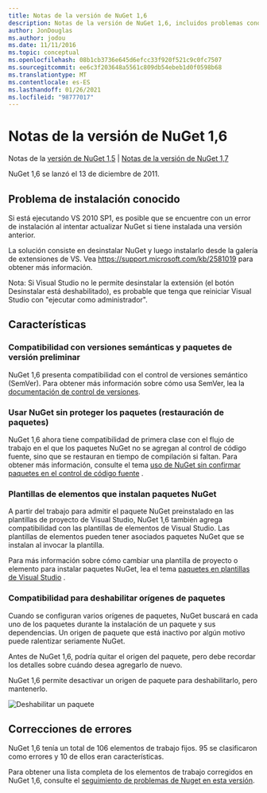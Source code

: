 ```yaml
---
title: Notas de la versión de NuGet 1,6
description: Notas de la versión de NuGet 1,6, incluidos problemas conocidos, correcciones de errores, características agregadas y DCR.
author: JonDouglas
ms.author: jodou
ms.date: 11/11/2016
ms.topic: conceptual
ms.openlocfilehash: 08b1cb3736e645d6efcc33f920f521c9c0fc7507
ms.sourcegitcommit: ee6c3f203648a5561c809db54ebeb1d0f0598b68
ms.translationtype: MT
ms.contentlocale: es-ES
ms.lasthandoff: 01/26/2021
ms.locfileid: "98777017"
---
```

 # <a name="nuget-16-release-notes"></a>Notas de la versión de NuGet 1,6

Notas de la [versión de NuGet 1,5](../release-notes/nuget-1.5.md)  |  [Notas de la versión de NuGet 1,7](../release-notes/nuget-1.7.md)

NuGet 1,6 se lanzó el 13 de diciembre de 2011.

## <a name="known-installation-issue"></a>Problema de instalación conocido
Si está ejecutando VS 2010 SP1, es posible que se encuentre con un error de instalación al intentar actualizar NuGet si tiene instalada una versión anterior.

La solución consiste en desinstalar NuGet y luego instalarlo desde la galería de extensiones de VS.  Vea <https://support.microsoft.com/kb/2581019> para obtener más información.

Nota: Si Visual Studio no le permite desinstalar la extensión (el botón Desinstalar está deshabilitado), es probable que tenga que reiniciar Visual Studio con "ejecutar como administrador".

## <a name="features"></a>Características

### <a name="support-for-semantic-versioning-and-prerelease-packages"></a>Compatibilidad con versiones semánticas y paquetes de versión preliminar
NuGet 1,6 presenta compatibilidad con el control de versiones semántico (SemVer). Para obtener más información sobre cómo usa SemVer, lea la [documentación de control de versiones](../create-packages/prerelease-packages.md).

### <a name="using-nuget-without-checking-in-packages-package-restore"></a>Usar NuGet sin proteger los paquetes (restauración de paquetes)
NuGet 1,6 ahora tiene compatibilidad de primera clase con el flujo de trabajo en el que los paquetes NuGet no se agregan al control de código fuente, sino que se restauran en tiempo de compilación si faltan. Para obtener más información, consulte el tema [uso de NuGet sin confirmar paquetes en el control de código fuente](../consume-packages/packages-and-source-control.md) .

### <a name="item-templates-that-install-nuget-packages"></a>Plantillas de elementos que instalan paquetes NuGet
A partir del trabajo para admitir el paquete NuGet preinstalado en las plantillas de proyecto de Visual Studio, NuGet 1,6 también agrega compatibilidad con las plantillas de elementos de Visual Studio. Las plantillas de elementos pueden tener asociados paquetes NuGet que se instalan al invocar la plantilla.

Para más información sobre cómo cambiar una plantilla de proyecto o elemento para instalar paquetes NuGet, lea el tema [paquetes en plantillas de Visual Studio](../visual-studio-extensibility/visual-studio-templates.md) .

### <a name="support-for-disabling-package-sources"></a>Compatibilidad para deshabilitar orígenes de paquetes
Cuando se configuran varios orígenes de paquetes, NuGet buscará en cada uno de los paquetes durante la instalación de un paquete y sus dependencias. Un origen de paquete que está inactivo por algún motivo puede ralentizar seriamente NuGet.

Antes de NuGet 1,6, podría quitar el origen del paquete, pero debe recordar los detalles sobre cuándo desea agregarlo de nuevo.

NuGet 1,6 permite desactivar un origen de paquete para deshabilitarlo, pero mantenerlo.

![Deshabilitar un paquete](./media/package-source-with-disabled-source.png)

## <a name="bug-fixes"></a>Correcciones de errores
NuGet 1,6 tenía un total de 106 elementos de trabajo fijos. 95 se clasificaron como errores y 10 de ellos eran características.

Para obtener una lista completa de los elementos de trabajo corregidos en NuGet 1,6, consulte el [seguimiento de problemas de Nuget en esta versión](http://nuget.codeplex.com/workitem/list/advanced?keyword=&status=Closed&type=All&priority=All&release=NuGet%201.6&assignedTo=All&component=All&sortField=Votes&sortDirection=Descending&page=0).
